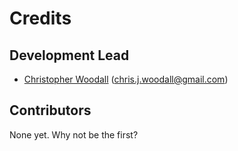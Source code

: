 # Credits

## Development Lead

* [Christopher Woodall](http://www.cwoodall.com) (<chris.j.woodall@gmail.com>)

## Contributors

None yet. Why not be the first?
